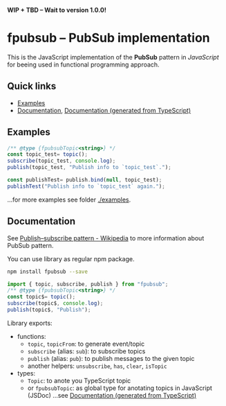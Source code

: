 **WIP + TBD – Wait to version 1.0.0!**

# fpubsub – PubSub implementation
This is the JavaScript implementation of the **PubSub** pattern in *JavaScript* for beeing used in functional programming approach.

## Quick links
- [Examples](#examples)
- [Documentation](#documentation), [Documentation (generated from TypeScript)](./docs/README.md)

## Examples
```js
/** @type {fpubsubTopic<string>} */
const topic_test= topic();
subscribe(topic_test, console.log);
publish(topic_test, "Publish info to `topic_test`.");

const publishTest= publish.bind(null, topic_test);
publishTest("Publish info to `topic_test` again.");
```
…for more examples see folder [./examples](./examples).

## Documentation
See [Publish–subscribe pattern - Wikipedia](https://en.wikipedia.org/wiki/Publish%E2%80%93subscribe_pattern) to more information about PubSub pattern.

You can use library as regular npm package.
```bash
npm install fpubsub --save
```
```js
import { topic, subscribe, publish } from "fpubsub";
/** @type {fpubsubTopic<string>} */
const topic$= topic();
subscribe(topic$, console.log);
publish(topic$, "Publish");
```

Library exports:
- functions:
	- `topic`, `topicFrom`: to generate event/topic
	- `subscribe` (alias: `sub`): to subscribe topics
	- `publish` (alias: `pub`): to publish messages to the given topic
	- another helpers: `unsubscribe`, `has`, `clear`, `isTopic`
- types:
	- `Topic`: to anote you TypeScript topic
	- or `fpubsubTopic`: as global type for anotating topics in JavaScript (JSDoc)
…see [Documentation (generated from TypeScript)](./docs/README.md)

